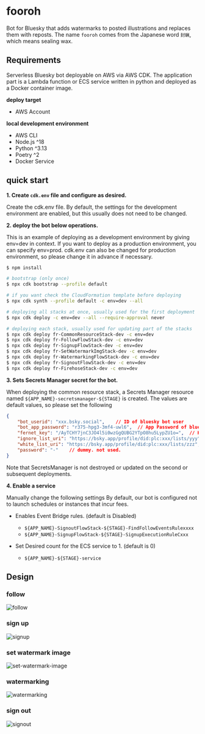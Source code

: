 # fooroh

Bot for Bluesky that adds watermarks to posted illustrations and replaces them with reposts.
The name `fooroh` comes from the Japanese word `封蝋`, which means sealing wax.

## Requirements

Serverless Bluesky bot deployable on AWS via AWS CDK.
The application part is a Lambda function or ECS service written in python and deployed as a Docker container image.

**deploy target**

* AWS Account

**local development environment**

* AWS CLI
* Node.js ^18
* Python ^3.13
* Poetry ^2
* Docker Service

## quick start

**1. Create `cdk.env` file and configure as desired.**

Create the cdk.env file. By default, the settings for the development environment are enabled, but this usually does not need to be changed.

**2. deploy the bot below operations.**

This is an example of deploying as a development environment by giving env=dev in context. If you want to deploy as a production environment, you can specify env=prod. cdk.env can also be changed for production environment, so please change it in advance if necessary.

```bash
$ npm install

# bootstrap (only once)
$ npx cdk bootstrap --profile default

# if you want check the CloudFormation template before deploying
$ npx cdk synth --profile default -c env=dev --all

# deploying all stacks at once, usually used for the first deployment
$ npx cdk deploy -c env=dev --all --require-approval never

# deploying each stack, usually used for updating part of the stacks
$ npx cdk deploy fr-CommonResourceStack-dev -c env=dev
$ npx cdk deploy fr-FollowFlowStack-dev -c env=dev
$ npx cdk deploy fr-SignupFlowStack-dev -c env=dev
$ npx cdk deploy fr-SetWatermarkImgStack-dev -c env=dev
$ npx cdk deploy fr-WatermarkingFlowStack-dev -c env=dev
$ npx cdk deploy fr-SignoutFlowStack-dev -c env=dev
$ npx cdk deploy fr-FirehoseStack-dev -c env=dev
```

**3. Sets Secrets Manager secret for the bot.**

When deploying the common resource stack, a Secrets Manager resource named `${APP_NAME}-secretsmanager-${STAGE}` is created. The values are default values, so please set the following

```json
{
    "bot_userid": "xxx.bsky.social",    // ID of bluesky bot user
    "bot_app_password": "r375-hpg3-3mf4-uwl6",  // App Password of bluesky bot user, with the Allow Access to your Direct Messages permission
    "fernet_key": "/AyTCHY7jnC3JO4l5i0wzGgQUBG2YTpO8hu5LypZU1o=",  // Key generated automatically on first cdk deploy. If you want to change it, set the one generated by Fernet.generate_key().
    "ignore_list_uri": "https://bsky.app/profile/did:plc:xxx/lists/yyy", // URL of the ignore list; change the username part to DID
    "white_list_uri": "https://bsky.app/profile/did:plc:xxx/lists/zzz", // URL for a whitelist that only processes registered users; change the user name part to DID
    "password": "-"    // dummy. not used.
}
```

Note that SecretsManager is not destroyed or updated on the second or subsequent deployments.

**4. Enable a service**

Manually change the following settings By default, our bot is configured not to launch schedules or instances that incur fees.

* Enables Event Bridge rules. (default is Disabled)
  * `${APP_NAME}-SignoutFlowStack-${STAGE}-FindFollowEventsRulexxxx`
  * `${APP_NAME}-SignupFlowStack-${STAGE}-SignupExecutionRuleCxxx`

* Set Desired count for the ECS service to 1. (default is 0)
  * `${APP_NAME}-${STAGE}-service`

## Design

### follow
![follow](./docs/follow.drawio.svg)

### sign up
![signup](./docs/signup.drawio.svg)

### set watermark image
![set-watermark-image](./docs/set-watermark-image.drawio.svg)

### watermarking
![watermarking](./docs/watermarking.drawio.svg)

### sign out
![signout](./docs/signout.drawio.svg)

